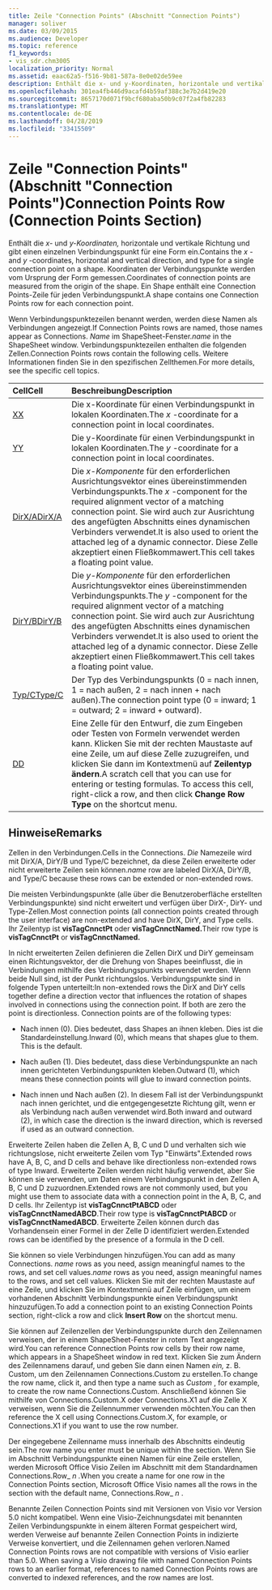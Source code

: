 ```yaml
---
title: Zeile "Connection Points" (Abschnitt "Connection Points")
manager: soliver
ms.date: 03/09/2015
ms.audience: Developer
ms.topic: reference
f1_keywords:
- vis_sdr.chm3005
localization_priority: Normal
ms.assetid: eaac62a5-f516-9b81-587a-8e0e02de59ee
description: Enthält die x- und y-Koordinaten, horizontale und vertikale Richtung und gibt einen einzelnen Verbindungspunkt für eine Form ein. Koordinaten der Verbindungspunkte werden vom Ursprung der Form gemessen. Ein Shape enthält eine Connection Points-Zeile für jeden Verbindungspunkt.
ms.openlocfilehash: 301ea4fb446d9acafd4b59af388c3e7b2d419e20
ms.sourcegitcommit: 8657170d071f9bcf680aba50b9c07f2a4fb82283
ms.translationtype: MT
ms.contentlocale: de-DE
ms.lasthandoff: 04/28/2019
ms.locfileid: "33415509"
---
```

# <a name="connection-points-row-connection-points-section"></a><span data-ttu-id="6fe24-105">Zeile "Connection Points" (Abschnitt "Connection Points")</span><span class="sxs-lookup"><span data-stu-id="6fe24-105">Connection Points Row (Connection Points Section)</span></span>

<span data-ttu-id="6fe24-106">Enthält die  *x-*  und  *y-Koordinaten,*  horizontale und vertikale Richtung und gibt einen einzelnen Verbindungspunkt für eine Form ein.</span><span class="sxs-lookup"><span data-stu-id="6fe24-106">Contains the  *x*  - and  *y*  -coordinates, horizontal and vertical direction, and type for a single connection point on a shape.</span></span> <span data-ttu-id="6fe24-107">Koordinaten der Verbindungspunkte werden vom Ursprung der Form gemessen.</span><span class="sxs-lookup"><span data-stu-id="6fe24-107">Coordinates of connection points are measured from the origin of the shape.</span></span> <span data-ttu-id="6fe24-108">Ein Shape enthält eine Connection Points-Zeile für jeden Verbindungspunkt.</span><span class="sxs-lookup"><span data-stu-id="6fe24-108">A shape contains one Connection Points row for each connection point.</span></span> 
  
<span data-ttu-id="6fe24-109">Wenn Verbindungspunktezeilen benannt werden, werden diese Namen als Verbindungen angezeigt.</span><span class="sxs-lookup"><span data-stu-id="6fe24-109">If Connection Points rows are named, those names appear as Connections.</span></span> <span data-ttu-id="6fe24-110">*Name*  im ShapeSheet-Fenster.</span><span class="sxs-lookup"><span data-stu-id="6fe24-110">*name*  in the ShapeSheet window.</span></span> <span data-ttu-id="6fe24-111">Verbindungspunktezeilen enthalten die folgenden Zellen.</span><span class="sxs-lookup"><span data-stu-id="6fe24-111">Connection Points rows contain the following cells.</span></span> <span data-ttu-id="6fe24-112">Weitere Informationen finden Sie in den spezifischen Zellthemen.</span><span class="sxs-lookup"><span data-stu-id="6fe24-112">For more details, see the specific cell topics.</span></span> 
  
|<span data-ttu-id="6fe24-113">**Cell**</span><span class="sxs-lookup"><span data-stu-id="6fe24-113">**Cell**</span></span>|<span data-ttu-id="6fe24-114">**Beschreibung**</span><span class="sxs-lookup"><span data-stu-id="6fe24-114">**Description**</span></span>|
|:-----|:-----|
|[<span data-ttu-id="6fe24-115">X</span><span class="sxs-lookup"><span data-stu-id="6fe24-115">X</span></span>](x-cell-connection-points-section.md) <br/> |<span data-ttu-id="6fe24-116">Die  x-Koordinate für einen Verbindungspunkt in lokalen Koordinaten.</span><span class="sxs-lookup"><span data-stu-id="6fe24-116">The  *x*  -coordinate for a connection point in local coordinates.</span></span>  <br/> |
|[<span data-ttu-id="6fe24-117">Y</span><span class="sxs-lookup"><span data-stu-id="6fe24-117">Y</span></span>](y-cell-connection-points-section.md) <br/> |<span data-ttu-id="6fe24-118">Die  y-Koordinate für einen Verbindungspunkt in lokalen Koordinaten.</span><span class="sxs-lookup"><span data-stu-id="6fe24-118">The  *y*  -coordinate for a connection point in local coordinates.</span></span>  <br/> |
|[<span data-ttu-id="6fe24-119">DirX/A</span><span class="sxs-lookup"><span data-stu-id="6fe24-119">DirX/A</span></span>](dirxa-cell-connection-points-section.md) <br/> |<span data-ttu-id="6fe24-120">Die  *x-Komponente*  für den erforderlichen Ausrichtungsvektor eines übereinstimmenden Verbindungspunkts.</span><span class="sxs-lookup"><span data-stu-id="6fe24-120">The  *x*  -component for the required alignment vector of a matching connection point.</span></span> <span data-ttu-id="6fe24-121">Sie wird auch zur Ausrichtung des angefügten Abschnitts eines dynamischen Verbinders verwendet.</span><span class="sxs-lookup"><span data-stu-id="6fe24-121">It is also used to orient the attached leg of a dynamic connector.</span></span> <span data-ttu-id="6fe24-122">Diese Zelle akzeptiert einen Fließkommawert.</span><span class="sxs-lookup"><span data-stu-id="6fe24-122">This cell takes a floating point value.</span></span>  <br/> |
|[<span data-ttu-id="6fe24-123">DirY/B</span><span class="sxs-lookup"><span data-stu-id="6fe24-123">DirY/B</span></span>](diryb-cell-connection-points-section.md) <br/> |<span data-ttu-id="6fe24-124">Die  *y-Komponente*  für den erforderlichen Ausrichtungsvektor eines übereinstimmenden Verbindungspunkts.</span><span class="sxs-lookup"><span data-stu-id="6fe24-124">The  *y*  -component for the required alignment vector of a matching connection point.</span></span> <span data-ttu-id="6fe24-125">Sie wird auch zur Ausrichtung des angefügten Abschnitts eines dynamischen Verbinders verwendet.</span><span class="sxs-lookup"><span data-stu-id="6fe24-125">It is also used to orient the attached leg of a dynamic connector.</span></span> <span data-ttu-id="6fe24-126">Diese Zelle akzeptiert einen Fließkommawert.</span><span class="sxs-lookup"><span data-stu-id="6fe24-126">This cell takes a floating point value.</span></span>  <br/> |
|[<span data-ttu-id="6fe24-127">Typ/C</span><span class="sxs-lookup"><span data-stu-id="6fe24-127">Type/C</span></span>](typec-cell-connection-points-section.md) <br/> |<span data-ttu-id="6fe24-128">Der Typ des Verbindungspunkts (0 = nach innen, 1 = nach außen, 2 = nach innen + nach außen).</span><span class="sxs-lookup"><span data-stu-id="6fe24-128">The connection point type (0 = inward; 1 = outward; 2 = inward + outward).</span></span>  <br/> |
|[<span data-ttu-id="6fe24-129">D</span><span class="sxs-lookup"><span data-stu-id="6fe24-129">D</span></span>](d-cell-connection-points-section.md) <br/> |<span data-ttu-id="6fe24-p106">Eine Zelle für den Entwurf, die zum Eingeben oder Testen von Formeln verwendet werden kann. Klicken Sie mit der rechten Maustaste auf eine Zeile, um auf diese Zelle zuzugreifen, und klicken Sie dann im Kontextmenü auf **Zeilentyp ändern**.</span><span class="sxs-lookup"><span data-stu-id="6fe24-p106">A scratch cell that you can use for entering or testing formulas. To access this cell, right-click a row, and then click **Change Row Type** on the shortcut menu.  </span></span><br/> |
   
## <a name="remarks"></a><span data-ttu-id="6fe24-132">Hinweise</span><span class="sxs-lookup"><span data-stu-id="6fe24-132">Remarks</span></span>

<span data-ttu-id="6fe24-133">Zellen in den Verbindungen.</span><span class="sxs-lookup"><span data-stu-id="6fe24-133">Cells in the Connections.</span></span> <span data-ttu-id="6fe24-134">*Die*  Namezeile wird mit DirX/A, DirY/B und Type/C bezeichnet, da diese Zeilen erweiterte oder nicht erweiterte Zeilen sein können.</span><span class="sxs-lookup"><span data-stu-id="6fe24-134">*name*  row are labeled DirX/A, DirY/B, and Type/C because these rows can be extended or non-extended rows.</span></span> 
  
<span data-ttu-id="6fe24-135">Die meisten Verbindungspunkte (alle über die Benutzeroberfläche erstellten Verbindungspunkte) sind nicht erweitert und verfügen über DirX-, DirY- und Type-Zellen.</span><span class="sxs-lookup"><span data-stu-id="6fe24-135">Most connection points (all connection points created through the user interface) are non-extended and have DirX, DirY, and Type cells.</span></span> <span data-ttu-id="6fe24-136">Ihr Zeilentyp ist **visTagCnnctPt** oder **visTagCnnctNamed.**</span><span class="sxs-lookup"><span data-stu-id="6fe24-136">Their row type is **visTagCnnctPt** or **visTagCnnctNamed.**</span></span>
  
<span data-ttu-id="6fe24-p109">In nicht erweiterten Zeilen definieren die Zellen DirX und DirY gemeinsam einen Richtungsvektor, der die Drehung von Shapes beeinflusst, die in Verbindungen mithilfe des Verbindungspunkts verwendet werden. Wenn beide Null sind, ist der Punkt richtungslos. Verbindungspunkte sind in folgende Typen unterteilt:</span><span class="sxs-lookup"><span data-stu-id="6fe24-p109">In non-extended rows the DirX and DirY cells together define a direction vector that influences the rotation of shapes involved in connections using the connection point. If both are zero the point is directionless. Connection points are of the following types:</span></span>
  
- <span data-ttu-id="6fe24-p110">Nach innen (0). Dies bedeutet, dass Shapes an ihnen kleben. Dies ist die Standardeinstellung.</span><span class="sxs-lookup"><span data-stu-id="6fe24-p110">Inward (0), which means that shapes glue to them. This is the default.</span></span>
    
- <span data-ttu-id="6fe24-142">Nach außen (1). Dies bedeutet, dass diese Verbindungspunkte an nach innen gerichteten Verbindungspunkten kleben.</span><span class="sxs-lookup"><span data-stu-id="6fe24-142">Outward (1), which means these connection points will glue to inward connection points.</span></span>
    
- <span data-ttu-id="6fe24-143">Nach innen und Nach außen (2). In diesem Fall ist der Verbindungspunkt nach innen gerichtet, und die entgegengesetzte Richtung gilt, wenn er als Verbindung nach außen verwendet wird.</span><span class="sxs-lookup"><span data-stu-id="6fe24-143">Both inward and outward (2), in which case the direction is the inward direction, which is reversed if used as an outward connection.</span></span>
    
<span data-ttu-id="6fe24-144">Erweiterte Zeilen haben die Zellen A, B, C und D und verhalten sich wie richtungslose, nicht erweiterte Zeilen vom Typ "Einwärts".</span><span class="sxs-lookup"><span data-stu-id="6fe24-144">Extended rows have A, B, C, and D cells and behave like directionless non-extended rows of type Inward.</span></span> <span data-ttu-id="6fe24-145">Erweiterte Zeilen werden nicht häufig verwendet, aber Sie können sie verwenden, um Daten einem Verbindungspunkt in den Zellen A, B, C und D zuzuordnen.</span><span class="sxs-lookup"><span data-stu-id="6fe24-145">Extended rows are not commonly used, but you might use them to associate data with a connection point in the A, B, C, and D cells.</span></span> <span data-ttu-id="6fe24-146">Ihr Zeilentyp ist **visTagCnnctPtABCD** oder **visTagCnnctNamedABCD**.</span><span class="sxs-lookup"><span data-stu-id="6fe24-146">Their row type is **visTagCnnctPtABCD** or **visTagCnnctNamedABCD**.</span></span> <span data-ttu-id="6fe24-147">Erweiterte Zeilen können durch das Vorhandensein einer Formel in der Zelle D identifiziert werden.</span><span class="sxs-lookup"><span data-stu-id="6fe24-147">Extended rows can be identified by the presence of a formula in the D cell.</span></span> 
  
 <span data-ttu-id="6fe24-148">Sie können so viele Verbindungen hinzufügen.</span><span class="sxs-lookup"><span data-stu-id="6fe24-148">You can add as many Connections.</span></span>  <span data-ttu-id="6fe24-149">*name*  rows as you need, assign meaningful names to the rows, and set cell values.</span><span class="sxs-lookup"><span data-stu-id="6fe24-149">*name*  rows as you need, assign meaningful names to the rows, and set cell values.</span></span> <span data-ttu-id="6fe24-150">Klicken Sie mit der rechten Maustaste auf eine Zeile,  und klicken Sie im Kontextmenü auf Zeile einfügen, um einem vorhandenen Abschnitt Verbindungspunkte einen Verbindungspunkt hinzuzufügen.</span><span class="sxs-lookup"><span data-stu-id="6fe24-150">To add a connection point to an existing Connection Points section, right-click a row and click **Insert Row** on the shortcut menu.</span></span> 
  
<span data-ttu-id="6fe24-151">Sie können auf Zeilenzellen der Verbindungspunkte durch den Zeilennamen verweisen, der in einem ShapeSheet-Fenster in rotem Text angezeigt wird.</span><span class="sxs-lookup"><span data-stu-id="6fe24-151">You can reference Connection Points row cells by their row name, which appears in a ShapeSheet window in red text.</span></span> <span data-ttu-id="6fe24-152">Klicken Sie zum Ändern des Zeilennamens darauf, und geben Sie dann einen Namen  *ein,*  z. B. Custom, um den Zeilennamen Connections.Custom zu erstellen.</span><span class="sxs-lookup"><span data-stu-id="6fe24-152">To change the row name, click it, and then type a name such as  *Custom*  , for example, to create the row name Connections.Custom.</span></span> <span data-ttu-id="6fe24-153">Anschließend können Sie mithilfe von Connections.Custom.X oder Connections.X1 auf die Zelle X verweisen, wenn Sie die Zeilennummer verwenden möchten.</span><span class="sxs-lookup"><span data-stu-id="6fe24-153">You can then reference the X cell using Connections.Custom.X, for example, or Connections.X1 if you want to use the row number.</span></span> 
  
<span data-ttu-id="6fe24-154">Der eingegebene Zeilenname muss innerhalb des Abschnitts eindeutig sein.</span><span class="sxs-lookup"><span data-stu-id="6fe24-154">The row name you enter must be unique within the section.</span></span> <span data-ttu-id="6fe24-155">Wenn Sie im Abschnitt Verbindungspunkte einen Namen für eine Zeile erstellen, werden Microsoft Office Visio Zeilen im Abschnitt mit dem Standardnamen Connections.Row_ *n .*</span><span class="sxs-lookup"><span data-stu-id="6fe24-155">When you create a name for one row in the Connection Points section, Microsoft Office Visio names all the rows in the section with the default name, Connections.Row_ *n*  .</span></span> 
  
<span data-ttu-id="6fe24-p115">Benannte Zeilen Connection Points sind mit Versionen von Visio vor Version 5.0 nicht kompatibel. Wenn eine Visio-Zeichnungsdatei mit benannten Zeilen Verbindungspunkte in einem älteren Format gespeichert wird, werden Verweise auf benannte Zeilen Connection Points in indizierte Verweise konvertiert, und die Zeilennamen gehen verloren.</span><span class="sxs-lookup"><span data-stu-id="6fe24-p115">Named Connection Points rows are not compatible with versions of Visio earlier than 5.0. When saving a Visio drawing file with named Connection Points rows to an earlier format, references to named Connection Points rows are converted to indexed references, and the row names are lost.</span></span>
  

